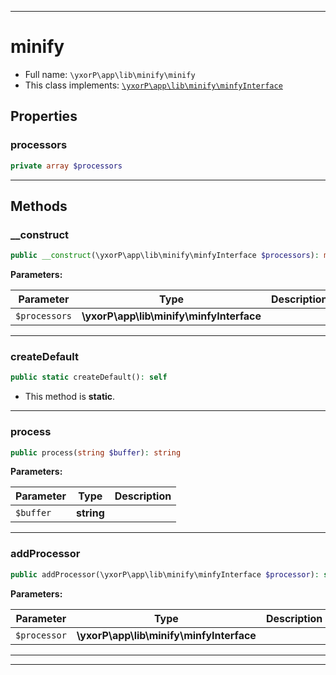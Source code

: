 ***

# minify

* Full name: `\yxorP\app\lib\minify\minify`
* This class implements:
  [`\yxorP\app\lib\minify\minfyInterface`](./minfyInterface.md)

## Properties

### processors

```php
private array $processors
```

***

## Methods

### __construct

```php
public __construct(\yxorP\app\lib\minify\minfyInterface $processors): mixed
```

**Parameters:**

| Parameter | Type | Description |
|-----------|------|-------------|
| `$processors` | **\yxorP\app\lib\minify\minfyInterface** |  |

***

### createDefault

```php
public static createDefault(): self
```

* This method is **static**.

***

### process

```php
public process(string $buffer): string
```

**Parameters:**

| Parameter | Type | Description |
|-----------|------|-------------|
| `$buffer` | **string** |  |

***

### addProcessor

```php
public addProcessor(\yxorP\app\lib\minify\minfyInterface $processor): self
```

**Parameters:**

| Parameter | Type | Description |
|-----------|------|-------------|
| `$processor` | **\yxorP\app\lib\minify\minfyInterface** |  |

***


***

